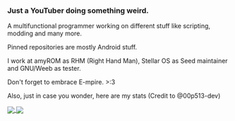 ### Just a YouTuber doing something weird.

A multifunctional programmer working on different stuff like scripting, modding and many more.

Pinned repositories are mostly Android stuff.

I work at amyROM as RHM (Right Hand Man), Stellar OS as Seed maintainer and GNU/Weeb as tester.

Don't forget to embrace E-mpire. >:3

Also, just in case you wonder, here are my stats (Credit to @00p513-dev)

<a href="https://github.com/windowzytch">
  <img align="center" src="https://github-readme-stats.vercel.app/api?username=windowzytch&show_icons=true&theme=nord&include_all_commits=true)](https://github.com/windowzytch" />
</a>
<a href="https://github.com/windowzytch">
  <img align="center" src="https://github-readme-stats.vercel.app/api/top-langs/?username=windowzytch&langs_count=14&theme=nord&layout=compact" />
</a>
